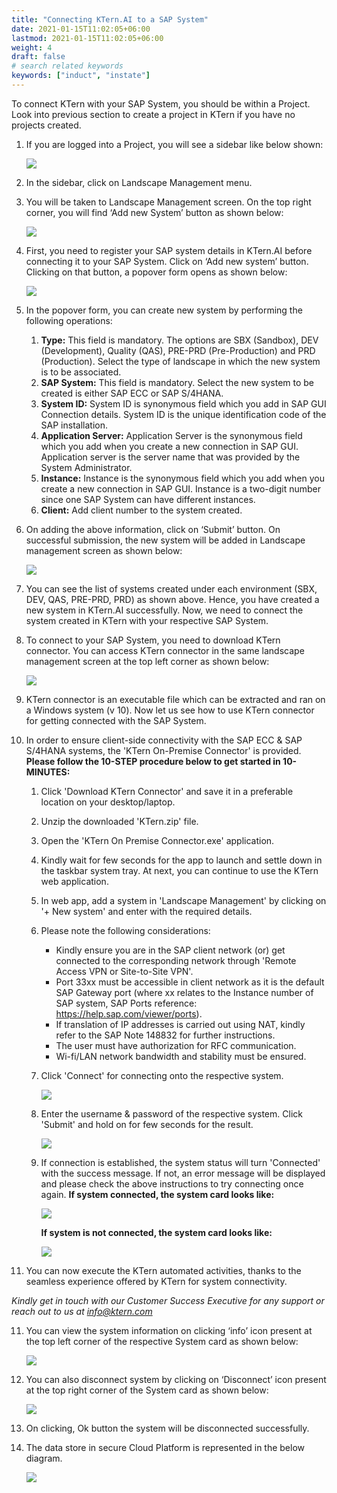 ```yaml
---
title: "Connecting KTern.AI to a SAP System"
date: 2021-01-15T11:02:05+06:00
lastmod: 2021-01-15T11:02:05+06:00
weight: 4
draft: false
# search related keywords
keywords: ["induct", "instate"]
---
```



To connect KTern with your SAP System, you should be within a Project. Look into previous section to create a project in KTern if you have no projects created.

1.	If you are logged into a Project, you will see a sidebar like below shown:
    
    ![](https://storage.googleapis.com/ktern-docs-files/sap-connection-1.png)

2.	In the sidebar, click on Landscape Management menu.

3.	You will be taken to Landscape Management screen. On the top right corner, you will find ‘Add new System’ button as shown below:

    ![](https://storage.googleapis.com/ktern-docs-files/sap-connection-2.png)
    
4. First, you need to register your SAP system details in KTern.AI before connecting it to your SAP System. Click on ‘Add new system’ button. Clicking on that button, a popover form opens as shown below: 

    ![](https://storage.googleapis.com/ktern-docs-files/sap-connection-3.png)

5.	In the popover form, you can create new system by performing the following operations:
    1.	**Type:** This field is mandatory. The options are SBX (Sandbox), DEV (Development), Quality (QAS), PRE-PRD (Pre-Production) and PRD (Production). Select the type of landscape in which the new system is to be associated.
    2.	**SAP System:** This field is mandatory. Select the new system to be created is either SAP ECC or SAP S/4HANA.
    3.	**System ID:** System ID is synonymous field which you add in SAP GUI Connection details. System ID is the unique identification code of the SAP installation.
    4.	**Application Server:** Application Server is the synonymous field which you add when you create a new connection in SAP GUI. Application server is the server name that was provided by the System Administrator.
    5.	**Instance:** Instance is the synonymous field which you add when you create a new connection in SAP GUI. Instance is a two-digit number since one SAP System can have different instances.
    6.	**Client:** Add client number to the system created.

6. On adding the above information, click on ‘Submit’ button. On successful submission, the new system will be added in Landscape management screen as shown below:
    
    ![](https://storage.googleapis.com/ktern-docs-files/sap-connection-4.png)
    
7.	You can see the list of systems created under each environment (SBX, DEV, QAS, PRE-PRD, PRD) as shown above. Hence, you have created a new system in KTern.AI successfully. Now, we need to connect the system created in KTern with your respective SAP System.

8.	To connect to your SAP System, you need to download KTern connector. You can access KTern connector in the same landscape management screen at the top left corner as shown below:

    ![](https://storage.googleapis.com/ktern-docs-files/sap-connection-5.png)
    
9. KTern connector is an executable file which can be extracted and ran on a Windows system (v 10). Now let us see how to use KTern connector for getting connected with the SAP System.

10.	In order to ensure client-side connectivity with the SAP ECC & SAP S/4HANA systems, the 'KTern On-Premise Connector' is provided. **Please follow the 10-STEP procedure below to get started in 10-MINUTES:**
    1.	Click 'Download KTern Connector' and save it in a preferable location on your desktop/laptop.
    2.	Unzip the downloaded 'KTern.zip' file.
    3.	Open the 'KTern On Premise Connector.exe' application.
    4.	Kindly wait for few seconds for the app to launch and settle down in the taskbar system tray. At next, you can continue to use the KTern web application.
    5.	In web app, add a system in 'Landscape Management' by clicking on '+ New system' and enter with the required details.
    6.	Please note the following considerations:
        - Kindly ensure you are in the SAP client network (or) get connected to the corresponding network through 'Remote Access VPN or Site-to-Site VPN'.
        - Port 33xx must be accessible in client network as it is the default SAP Gateway port (where xx relates to the Instance number of SAP system, SAP Ports reference: https://help.sap.com/viewer/ports).
        - If translation of IP addresses is carried out using NAT, kindly refer to the SAP Note 148832 for further instructions.
        - The user must have authorization for RFC communication.
        - Wi-fi/LAN network bandwidth and stability must be ensured.
    7. Click 'Connect' for connecting onto the respective system.
    
        ![](https://storage.googleapis.com/ktern-docs-files/sap-connection-6.png)
        
    8. Enter the username & password of the respective system. Click 'Submit' and hold on for few seconds for the result.
    
        ![](https://storage.googleapis.com/ktern-docs-files/sap-connection-7.png)
        
    9. If connection is established, the system status will turn 'Connected' with the success message. If not, an error message will be displayed and please check the above instructions to try connecting once again. **If system connected, the system card looks like:** 
    
        ![](https://storage.googleapis.com/ktern-docs-files/sap-connection-8.png)
        
        **If system is not connected, the system card looks like:**
    
        ![](https://storage.googleapis.com/ktern-docs-files/sap-connection-9.png)
    
10.	You can now execute the KTern automated activities, thanks to the seamless experience offered by KTern for system connectivity.

*Kindly get in touch with our Customer Success Executive for any support or reach out to us at info@ktern.com*

11.	You can view the system information on clicking ‘info’ icon present at the top left corner of the respective System card as shown below:

    ![](https://storage.googleapis.com/ktern-docs-files/sap-connection-10.png)

12.	You can also disconnect system by clicking on ‘Disconnect’ icon present at the top right corner of the System card as shown below:

    ![](https://storage.googleapis.com/ktern-docs-files/sap-connection-11.png)

13.	On clicking, Ok button the system will be disconnected successfully.

14.	The data store in secure Cloud Platform is represented in the below diagram.

    ![](https://storage.googleapis.com/ktern-docs-files/sap-connection-12.png)




    


